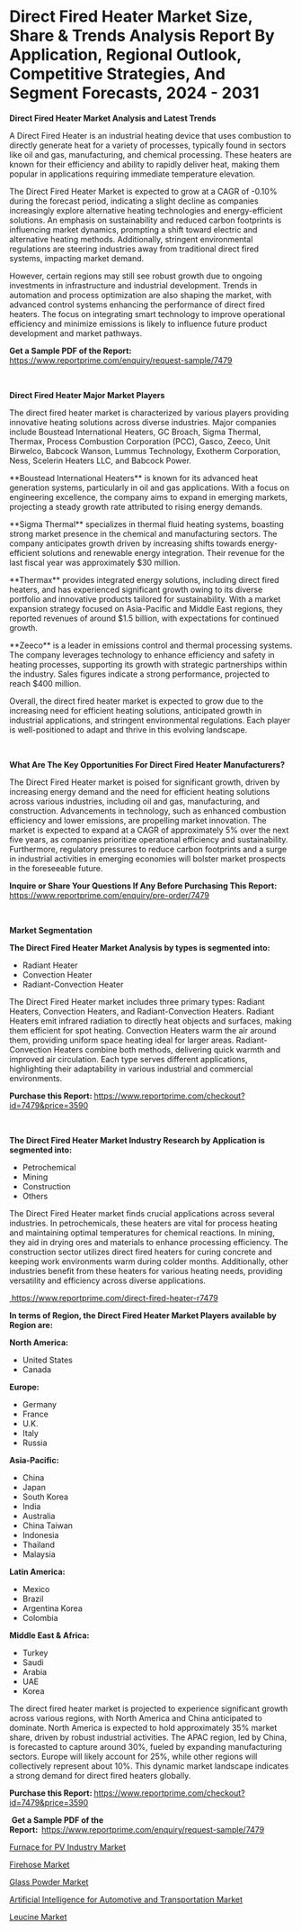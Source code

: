 <p><h1>Direct Fired Heater Market Size, Share & Trends Analysis Report By Application, Regional Outlook, Competitive Strategies, And Segment Forecasts, 2024 - 2031</h1></p><p><strong>Direct Fired Heater Market Analysis and Latest Trends</strong></p>
<p><p>A Direct Fired Heater is an industrial heating device that uses combustion to directly generate heat for a variety of processes, typically found in sectors like oil and gas, manufacturing, and chemical processing. These heaters are known for their efficiency and ability to rapidly deliver heat, making them popular in applications requiring immediate temperature elevation.</p><p>The Direct Fired Heater Market is expected to grow at a CAGR of -0.10% during the forecast period, indicating a slight decline as companies increasingly explore alternative heating technologies and energy-efficient solutions. An emphasis on sustainability and reduced carbon footprints is influencing market dynamics, prompting a shift toward electric and alternative heating methods. Additionally, stringent environmental regulations are steering industries away from traditional direct fired systems, impacting market demand.</p><p>However, certain regions may still see robust growth due to ongoing investments in infrastructure and industrial development. Trends in automation and process optimization are also shaping the market, with advanced control systems enhancing the performance of direct fired heaters. The focus on integrating smart technology to improve operational efficiency and minimize emissions is likely to influence future product development and market pathways.</p></p>
<p><strong>Get a Sample PDF of the Report:&nbsp;</strong> <a href="https://www.reportprime.com/enquiry/request-sample/7479">https://www.reportprime.com/enquiry/request-sample/7479</a></p>
<p>&nbsp;</p>
<p><strong>Direct Fired Heater Major Market Players</strong></p>
<p><p>The direct fired heater market is characterized by various players providing innovative heating solutions across diverse industries. Major companies include Boustead International Heaters, GC Broach, Sigma Thermal, Thermax, Process Combustion Corporation (PCC), Gasco, Zeeco, Unit Birwelco, Babcock Wanson, Lummus Technology, Exotherm Corporation, Ness, Scelerin Heaters LLC, and Babcock Power.</p><p>**Boustead International Heaters** is known for its advanced heat generation systems, particularly in oil and gas applications. With a focus on engineering excellence, the company aims to expand in emerging markets, projecting a steady growth rate attributed to rising energy demands.</p><p>**Sigma Thermal** specializes in thermal fluid heating systems, boasting strong market presence in the chemical and manufacturing sectors. The company anticipates growth driven by increasing shifts towards energy-efficient solutions and renewable energy integration. Their revenue for the last fiscal year was approximately $30 million.</p><p>**Thermax** provides integrated energy solutions, including direct fired heaters, and has experienced significant growth owing to its diverse portfolio and innovative products tailored for sustainability. With a market expansion strategy focused on Asia-Pacific and Middle East regions, they reported revenues of around $1.5 billion, with expectations for continued growth.</p><p>**Zeeco** is a leader in emissions control and thermal processing systems. The company leverages technology to enhance efficiency and safety in heating processes, supporting its growth with strategic partnerships within the industry. Sales figures indicate a strong performance, projected to reach $400 million.</p><p>Overall, the direct fired heater market is expected to grow due to the increasing need for efficient heating solutions, anticipated growth in industrial applications, and stringent environmental regulations. Each player is well-positioned to adapt and thrive in this evolving landscape.</p></p>
<p>&nbsp;</p>
<p><strong>What Are The Key Opportunities For Direct Fired Heater Manufacturers?</strong></p>
<p><p>The Direct Fired Heater market is poised for significant growth, driven by increasing energy demand and the need for efficient heating solutions across various industries, including oil and gas, manufacturing, and construction. Advancements in technology, such as enhanced combustion efficiency and lower emissions, are propelling market innovation. The market is expected to expand at a CAGR of approximately 5% over the next five years, as companies prioritize operational efficiency and sustainability. Furthermore, regulatory pressures to reduce carbon footprints and a surge in industrial activities in emerging economies will bolster market prospects in the foreseeable future.</p></p>
<p><strong>Inquire or Share Your Questions If Any Before Purchasing This Report:</strong> <a href="https://www.reportprime.com/enquiry/pre-order/7479">https://www.reportprime.com/enquiry/pre-order/7479</a></p>
<p>&nbsp;</p>
<p><strong>Market Segmentation</strong></p>
<p><strong>The Direct Fired Heater Market Analysis by types is segmented into:</strong></p>
<p><ul><li>Radiant Heater</li><li>Convection Heater</li><li>Radiant-Convection Heater</li></ul></p>
<p><p>The Direct Fired Heater market includes three primary types: Radiant Heaters, Convection Heaters, and Radiant-Convection Heaters. Radiant Heaters emit infrared radiation to directly heat objects and surfaces, making them efficient for spot heating. Convection Heaters warm the air around them, providing uniform space heating ideal for larger areas. Radiant-Convection Heaters combine both methods, delivering quick warmth and improved air circulation. Each type serves different applications, highlighting their adaptability in various industrial and commercial environments.</p></p>
<p><strong>Purchase this Report:&nbsp;</strong><a href="https://www.reportprime.com/checkout?id=7479&price=3590">https://www.reportprime.com/checkout?id=7479&price=3590</a></p>
<p>&nbsp;</p>
<p><strong>The Direct Fired Heater Market Industry Research by Application is segmented into:</strong></p>
<p><ul><li>Petrochemical</li><li>Mining</li><li>Construction</li><li>Others</li></ul></p>
<p><p>The Direct Fired Heater market finds crucial applications across several industries. In petrochemicals, these heaters are vital for process heating and maintaining optimal temperatures for chemical reactions. In mining, they aid in drying ores and materials to enhance processing efficiency. The construction sector utilizes direct fired heaters for curing concrete and keeping work environments warm during colder months. Additionally, other industries benefit from these heaters for various heating needs, providing versatility and efficiency across diverse applications.</p></p>
<p><a href="https://www.reportprime.com/direct-fired-heater-r7479">&nbsp;https://www.reportprime.com/direct-fired-heater-r7479</a></p>
<p><strong>In terms of Region, the Direct Fired Heater Market Players available by Region are:</strong></p>
<p>
    <p> <strong> North America: </strong>
        <ul>
            <li>United States</li>
            <li>Canada</li>
        </ul>
        </p> 
    <p> <strong> Europe: </strong>
        <ul>
            <li>Germany</li>
            <li>France</li>
            <li>U.K.</li>
            <li>Italy</li>
            <li>Russia</li>
        </ul>
        </p> 
    <p> <strong> Asia-Pacific: </strong>
        <ul>
            <li>China</li>
            <li>Japan</li>
            <li>South Korea</li>
            <li>India</li>
            <li>Australia</li>
            <li>China Taiwan</li>
            <li>Indonesia</li>
            <li>Thailand</li>
            <li>Malaysia</li>
        </ul>
        </p> 
    <p> <strong> Latin America: </strong>
        <ul>
            <li>Mexico</li>
            <li>Brazil</li>
            <li>Argentina Korea</li>
            <li>Colombia</li>
        </ul>
        </p> 
    <p> <strong> Middle East & Africa: </strong>
        <ul>
            <li>Turkey</li>
            <li>Saudi</li>
            <li>Arabia</li>
            <li>UAE</li>
            <li>Korea</li>
        </ul>
    </p>
    </p>
<p><p>The direct fired heater market is projected to experience significant growth across various regions, with North America and China anticipated to dominate. North America is expected to hold approximately 35% market share, driven by robust industrial activities. The APAC region, led by China, is forecasted to capture around 30%, fueled by expanding manufacturing sectors. Europe will likely account for 25%, while other regions will collectively represent about 10%. This dynamic market landscape indicates a strong demand for direct fired heaters globally.</p></p>
<p><strong>Purchase this Report: </strong><a href="https://www.reportprime.com/checkout?id=7479&price=3590">https://www.reportprime.com/checkout?id=7479&price=3590</a></p>
<p>&nbsp;<strong>Get a Sample PDF of the Report:&nbsp;&nbsp;</strong><a href="https://www.reportprime.com/enquiry/request-sample/7479">https://www.reportprime.com/enquiry/request-sample/7479</a></p>
<p><strong></strong></p>
<p><p><a href="https://issuu.com/reportprime-2/docs/furnace-for-pv-industry-market-size_60f5705a4f8f7b">Furnace for PV Industry Market</a></p><p><a href="https://github.com/PeterParrish5/Market-Research-Report-List-6/blob/main/firehose-market.md">Firehose Market</a></p><p><a href="https://www.linkedin.com/pulse/glass-powder-market-investigation-industry-evolution-forecast-5x7qe?trackingId=k6kcC2ZSRFOfMVD0RsF%2BeQ%3D%3D">Glass Powder Market</a></p><p><a href="https://medium.com/@shjdk3536/artificial-intelligence-for-automotive-and-transportation-market-global-market-trends-and-market-4583ae07f4b3">Artificial Intelligence for Automotive and Transportation Market</a></p><p><a href="https://www.linkedin.com/pulse/leucine-market-share-size-trends-industry-analysis-report-type-qj9ue?trackingId=hfEVX3h4SvCIqeYvJm9Ghw%3D%3D">Leucine Market</a></p></p>